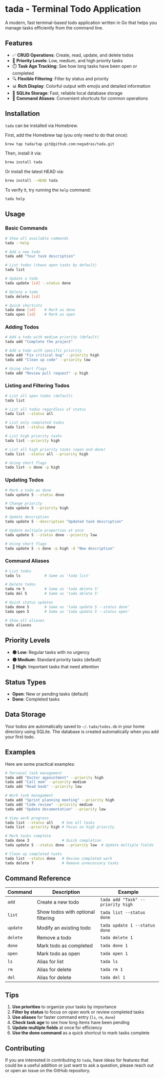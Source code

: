 # tada - Terminal Todo Application

A modern, fast terminal-based todo application written in Go that helps you manage tasks efficiently from the command line.

## Features

- ✅ **CRUD Operations**: Create, read, update, and delete todos
- 🎯 **Priority Levels**: Low, medium, and high priority tasks
- ⏱️ **Task Age Tracking**: See how long tasks have been open or completed
- 🔍 **Flexible Filtering**: Filter by status and priority
- 📊 **Rich Display**: Colorful output with emojis and detailed information
- 💾 **SQLite Storage**: Fast, reliable local database storage
- 🚀 **Command Aliases**: Convenient shortcuts for common operations

## Installation

`tada` can be installed via Homebrew.

First, add the Homebrew tap (you only need to do that once):

```sh
brew tap tada/tap git@github.com:negadras/tada.git
```

Then, install it via:

```sh
brew install tada
```

Or install the latest HEAD via:

```sh
brew install --HEAD tada
```

To verify it, try running the `help` command:

```sh
tada help
```

## Usage

### Basic Commands

```bash
# Show all available commands
tada --help

# Add a new todo
tada add "Your task description"

# List todos (shows open tasks by default)
tada list

# Update a todo
tada update [id] --status done

# Delete a todo
tada delete [id]

# Quick shortcuts
tada done [id]    # Mark as done
tada open [id]    # Mark as open
```

### Adding Todos

```bash
# Add a todo with medium priority (default)
tada add "Complete the project"

# Add a todo with specific priority
tada add "Fix critical bug" --priority high
tada add "Clean up code" --priority low

# Using short flags
tada add "Review pull request" -p high
```

### Listing and Filtering Todos

```bash
# List all open todos (default)
tada list

# List all todos regardless of status
tada list --status all

# List only completed todos
tada list --status done

# List high priority tasks
tada list --priority high

# List all high priority tasks (open and done)
tada list --status all --priority high

# Using short flags
tada list -s done -p high
```

### Updating Todos

```bash
# Mark a todo as done
tada update 5 --status done

# Change priority
tada update 5 --priority high

# Update description
tada update 5 --description "Updated task description"

# Update multiple properties at once
tada update 5 --status done --priority low

# Using short flags
tada update 5 -s done -p high -d "New description"
```

### Command Aliases

```bash
# List todos
tada ls           # Same as 'tada list'

# Delete todos
tada rm 5         # Same as 'tada delete 5'
tada del 5        # Same as 'tada delete 5'

# Quick status updates
tada done 5       # Same as 'tada update 5 --status done'
tada open 5       # Same as 'tada update 5 --status open'

# Show all aliases
tada aliases
```

## Priority Levels

- **🟢 Low**: Regular tasks with no urgency
- **🟡 Medium**: Standard priority tasks (default)
- **🔴 High**: Important tasks that need attention

## Status Types

- **Open**: New or pending tasks (default)
- **Done**: Completed tasks

## Data Storage

Your todos are automatically saved to `~/.tada/todos.db` in your home directory using SQLite. The database is created
automatically when you add your first todo.

## Examples

Here are some practical examples:

```bash
# Personal task management
tada add "Doctor appointment" --priority high
tada add "Call mom" --priority medium
tada add "Read book" --priority low

# Work task management
tada add "Sprint planning meeting" --priority high
tada add "Code review" --priority medium
tada add "Update documentation" --priority low

# View work progress
tada list --status all    # See all tasks
tada list --priority high # Focus on high priority

# Mark tasks complete
tada done 3               # Quick completion
tada update 5 --status done --priority low  # Update multiple fields

# Clean up completed tasks
tada list --status done   # Review completed work
tada delete 7             # Remove unnecessary tasks
```

## Command Reference

| Command  | Description                        | Example                           |
|----------|------------------------------------|-----------------------------------|
| `add`    | Create a new todo                  | `tada add "Task" --priority high` |
| `list`   | Show todos with optional filtering | `tada list --status done`         |
| `update` | Modify an existing todo            | `tada update 1 --status done`     |
| `delete` | Remove a todo                      | `tada delete 1`                   |
| `done`   | Mark todo as completed             | `tada done 1`                     |
| `open`   | Mark todo as open                  | `tada open 1`                     |
| `ls`     | Alias for list                     | `tada ls`                         |
| `rm`     | Alias for delete                   | `tada rm 1`                       |
| `del`    | Alias for delete                   | `tada del 1`                      |

## Tips

1. **Use priorities** to organize your tasks by importance
2. **Filter by status** to focus on open work or review completed tasks
3. **Use aliases** for faster command entry (`ls`, `rm`, `done`)
4. **Check task age** to see how long items have been pending
5. **Update multiple fields** at once for efficiency
6. **Use the done command** as a quick shortcut to mark tasks complete

## Contributing

If you are interested in contributing to `tada`, have ideas for features that could be a useful addition or just want to
ask a question, please reach out or open an issue on the GitHub repository.
